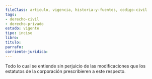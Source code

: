 ```yaml
---
fileClass: articulo, vigencia, historia-y-fuentes, codigo-civil
tags:
- derecho-civil
- derecho-privado
estado: vigente
tipo: inciso
libro:
titulo:
parrafo:
corriente-juridica:
---
```

Todo lo cual se entiende sin perjuicio de las modificaciones que los estatutos de la corporación prescribieren a este respecto.